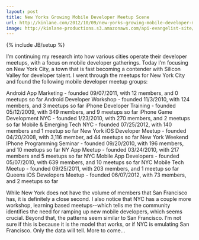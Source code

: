 ```yaml
---
layout: post
title: New Yorks Growing Mobile Developer Meetup Scene
url: http://kinlane.com/2012/10/09/new-yorks-growing-mobile-developer-meetup-scene/
image: http://kinlane-productions.s3.amazonaws.com/api-evangelist-site/blog/meetup_logo.gif
---
```

{% include JB/setup %}

I&rsquo;m continuing my research into how various cities operate their developer meetups, with a focus on mobile developer gatherings.  Today I&rsquo;m focusing on New York City, a town that is fast becoming a contender with Silicon Valley for developer talent.
I went through the meetups for New York City and found the following mobile developer meetup groups:

Android App Marketing - founded 09/07/2011, with 12 members, and 0 meetups so far
Android Developer Workshop - founded 11/3/2010, with 124 members, and 3 meetups so far
iPhone Developer Training - founded 05/12/2009, with 349 members, and 9 meetups so far
iPhone Game Development NYC - founded 1/23/2010, with 270 members, and 2 meetups so far
Mobile &amp; Emerging Tech NYC - founded 07/25/2012, with 140 members and 1 meetup so far
New York iOS Developer Meetup - founded 04/20/2008, with 3,116 member, ad 44 meetups so far
New York Weekend IPhone Programming Seminar  - founded 09/20/2010, with 196 members, and 10 meetups so far
NY App Meetup - founded 03/24/2010, with 217 members and 5 meetups so far
NYC Mobile App Developers - founded 05/07/2010, with 639 members, and 10 meetups so far 
NYC Mobile Tech Meetup - founded 09/25/2011, with 203 members, and 1 meetup so far
Queens iOS Developers Meetup - founded 06/07/2012, with 73 members, and 2 meetups so far

While New York does not have the volume of members that San Francisco has, it is definitely a close second.  I also notice that NYC has a couple more workshop, learning based meetups--which tells me the community identifies the need for ramping up new mobile developers, which seems crucial.
Beyond that, the patterns seem similar to San Francisco.  I&rsquo;m not sure if this is because it is the model that works, or if NYC is emulating San Francisco.  Only the data will tell.
More to come...
